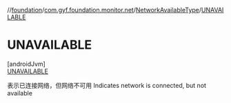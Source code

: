 //[foundation](../../../../index.md)/[com.gyf.foundation.monitor.net](../../index.md)/[NetworkAvailableType](../index.md)/[UNAVAILABLE](index.md)

# UNAVAILABLE

[androidJvm]\
[UNAVAILABLE](index.md)

表示已连接网络，但网络不可用 Indicates network is connected, but not available